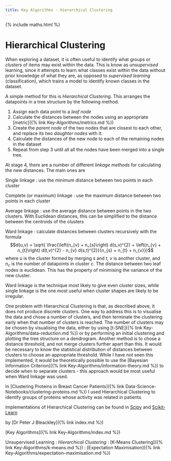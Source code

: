 ```yaml
---
title: Key Algorithms - Hierarchical Clustering
---
```

{% include maths.html %}

# Hierarchical Clustering

When exploring a dataset, it is often useful to identify what groups or *clusters* of items may exist within the data. This is know as *unsupervised* learning, since it attempts to learn what classes exist within the data without prior knowledge of what they are, as opposed to *supervised learning* (classification), which trains a model to identify known classes in the dataset.

A simple method for this is *Hierarchical Clustering*. This arranges the datapoints in a tree structure by the following method.

1. Assign each data point to a *leaf node*
2. Calculate the distances between the nodes using an appropriate [metric]({% link Key-Algorithms/metrics.md %})
3. Create the *parent node* of the two nodes that are closest to each other, and replace its two *daughter nodes* with it.
4. Calculate the distances of the new node to each of the remaining nodes in the dataset
5. Repeat from step 3 until all all the nodes have been merged into a single tree.

At stage 4, there are a number of different *linkage methods* for calculating the new distances. The main ones are

Single linkage
: use the minimum distance between two points in each cluster

Complete (or maximum) linkage
: use the maximum distance between two points in each cluster

Average linkage
: use the average distance between points in the two clusters. With Euclidean distances, this can be simplified to the distance between the centroids of the clusters

Ward linkage
: calculate distances between clusters recursively with the formula
$$d(u,v) = \sqrt{ \frac{\left(n_{v} + n_{s}\right) d(s,v)^{2} + \left(n_{v} + n_{t}\right) d(t,v)^{2} - n_{v} d(s,t)^{2}}{n_{s} + n_{t} + n_{v}}}$$
where $u$ is the cluster formed by merging $s$ and $t$, $v$ is another cluster, and $n_{c}$ is the number of datapoints in cluster $c$. The distance between two leaf nodes is euclidean. This has the property of minimising the variance of the new cluster.

Ward linkage is the technique most likely to give even cluster sizes, while single linkage is the one most useful when cluster shapes are likely to be irregular.

One problem with Hierarchical Clustering is that, as described above, it does not produce discrete clusters. One way to address this is to visualise the data and chose a number of clusters, and then terminate the clustering early when that number of clusters is reached. The number of clusters may be chosen by visualising the data, either by using [t-SNE]({% link Key-Algorithms/data-reduction.md %}) or by performing an initial clustering and plotting the tree structure on a dendrogram. Another method is to chose a distance threshold, and not merge clusters further apart than this. It would be necessary to know the statistical distribution of distances between clusters to choose an appropriate threshold. While I have not seen this implemented, it would be theoretically possible to use the [Bayesian Information Criterion]({% link Key-Algorithms/information-theory.md %}) to decide when to separate clusters - this approach would be most useful when Ward linkage was used.

In [Clustering Proteins in Breast Cancer Patients]({% link Data-Science-Notebooks/clustering-proteins.md %}) I used Hierarchical Clustering to identify groups of proteins whose activity was related in patients.

Implementations of Hierarchical Clustering can be found in [Scipy](https://docs.scipy.org/doc/scipy/reference/cluster.hierarchy.html) and [Scikit-Learn](https://scikit-learn.org/stable/modules/generated/sklearn.cluster.AgglomerativeClustering.html)

by [Dr Peter J Bleackley]({% link index.md %})

[Key Algorithms]({% link Key-Algorithms/index.md %})

Unsupervised Learning
: *Hierarchical Clustering*
: [K-Means Clustering]({% link Key-Algorithms/k-means.md %})
: [Expectation Maximisation]({% link Key-Algorithms/expectation-maximisation.md %})

